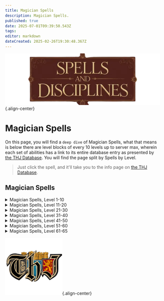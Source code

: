 ```yaml
---
title: Magician Spells
description: Magician Spells.
published: true
date: 2025-07-01T09:39:50.543Z
tags: 
editor: markdown
dateCreated: 2025-02-26T19:30:48.367Z
---
```


![spellsdisciplines.webp](/classes-and-abilities/spellsdisciplines.webp){.align-center}

# Magician Spells

On this page, you will find a `deep dive` of Magician Spells, what that means is below there are level blocks of every 10 levels up to server max, wherein each set of abilities has a link to its entire database entry as presented by [the THJ Database](eqdb.net). You will find the page split by Spells by Level.

> Just click the spell, and it'll take you to the info page on [the THJ Database](eqdb.net).

## Magician Spells

<details>
	<summary> Magician Spells, Level 1-10 </summary>

|Spell Name|Level|
|---|---|
|<a href="https://eqdb.net/spell/detail/93" target="_blank">Burst of Flame</a>|1|
|<a href="https://eqdb.net/spell/detail/313" target="_blank">Fire Flux</a>|1|
|<a href="https://eqdb.net/spell/detail/310" target="_blank">Flare</a>|1|
|<a href="https://eqdb.net/spell/detail/288" target="_blank">Minor Shielding</a>|1|
|<a href="https://eqdb.net/spell/detail/331" target="_blank">Reclaim Energy</a>|1|
|<a href="https://eqdb.net/spell/detail/311" target="_blank">Summon Dagger</a>|1|
|<a href="https://eqdb.net/spell/detail/211" target="_blank">Summon Drink</a>|1|
|<a href="https://eqdb.net/spell/detail/50" target="_blank">Summon Food</a>|1|
|<a href="https://eqdb.net/spell/detail/1944" target="_blank">Summon Orb</a>|1|
|<a href="https://eqdb.net/spell/detail/205" target="_blank">True North</a>|1|
|<a href="https://eqdb.net/spell/detail/315" target="_blank">Elementalkin: Water</a>|2|
|<a href="https://eqdb.net/spell/detail/318" target="_blank">Summon Bandages</a>|2|
|<a href="https://eqdb.net/spell/detail/2230" target="_blank">Summon Brass Choker</a>|2|
|<a href="https://eqdb.net/spell/detail/316" target="_blank">Elementalkin: Fire</a>|3|
|<a href="https://eqdb.net/spell/detail/232" target="_blank">Sense Summoned</a>|3|
|<a href="https://eqdb.net/spell/detail/321" target="_blank">Summon Wisp</a>|3|
|<a href="https://eqdb.net/spell/detail/94" target="_blank">Burn</a>|4|
|<a href="https://eqdb.net/spell/detail/317" target="_blank">Elementalkin: Air</a>|4|
|<a href="https://eqdb.net/spell/detail/36" target="_blank">Gate</a>|4|
|<a href="https://eqdb.net/spell/detail/58" target="_blank">Elementalkin: Earth</a>|5|
|<a href="https://eqdb.net/spell/detail/322" target="_blank">Flame Bolt</a>|5|
|<a href="https://eqdb.net/spell/detail/246" target="_blank">Lesser Shielding</a>|5|
|<a href="https://eqdb.net/spell/detail/325" target="_blank">Dimensional Pocket</a>|6|
|<a href="https://eqdb.net/spell/detail/398" target="_blank">Elementaling: Water</a>|6|
|<a href="https://eqdb.net/spell/detail/323" target="_blank">Eye of Zomm</a>|6|
|<a href="https://eqdb.net/spell/detail/399" target="_blank">Elementaling: Fire</a>|7|
|<a href="https://eqdb.net/spell/detail/1504" target="_blank">Renew Elements</a>|7|
|<a href="https://eqdb.net/spell/detail/332" target="_blank">Shield of Fire</a>|7|
|<a href="https://eqdb.net/spell/detail/324" target="_blank">Shock of Blades</a>|7|
|<a href="https://eqdb.net/spell/detail/400" target="_blank">Elementaling: Air</a>|8|
|<a href="https://eqdb.net/spell/detail/42" target="_blank">Invisibility</a>|8|
|<a href="https://eqdb.net/spell/detail/613" target="_blank">Staff of Tracing</a>|8|
|<a href="https://eqdb.net/spell/detail/2233" target="_blank">Summon Linen Mantle</a>|8|
|<a href="https://eqdb.net/spell/detail/397" target="_blank">Elementaling: Earth</a>|9|
|<a href="https://eqdb.net/spell/detail/319" target="_blank">Summon Fang</a>|9|
|<a href="https://eqdb.net/spell/detail/248" target="_blank">Ward Summoned</a>|9|
|<a href="https://eqdb.net/spell/detail/48" target="_blank">Cancel Magic</a>|10|
|<a href="https://eqdb.net/spell/detail/402" target="_blank">Elemental: Water</a>|10|
|<a href="https://eqdb.net/spell/detail/330" target="_blank">Rain of Blades</a>|10|
|<a href="https://eqdb.net/spell/detail/2242" target="_blank">Summon Tarnished Bauble</a>|10|

</details>

<details>
	<summary> Magician Spells, Level 11-20 </summary>

|Spell Name|Level|
|---|---|
|<a href="https://eqdb.net/spell/detail/327" target="_blank">Burnout</a>|11|
|<a href="https://eqdb.net/spell/detail/403" target="_blank">Elemental: Fire</a>|11|
|<a href="https://eqdb.net/spell/detail/2531" target="_blank">Summon Elemental Defender</a>|11|
|<a href="https://eqdb.net/spell/detail/35" target="_blank">Bind Affinity</a>|12|
|<a href="https://eqdb.net/spell/detail/40971" target="_blank">Bind Affinity</a>|12|
|<a href="https://eqdb.net/spell/detail/328" target="_blank">Column of Fire</a>|12|
|<a href="https://eqdb.net/spell/detail/404" target="_blank">Elemental: Air</a>|12|
|<a href="https://eqdb.net/spell/detail/401" target="_blank">Elemental: Earth</a>|13|
|<a href="https://eqdb.net/spell/detail/305" target="_blank">Identify</a>|13|
|<a href="https://eqdb.net/spell/detail/333" target="_blank">Phantom Leather</a>|13|
|<a href="https://eqdb.net/spell/detail/4255" target="_blank">Wuggan's Lesser Appraisal</a>|13|
|<a href="https://eqdb.net/spell/detail/336" target="_blank">Minor Summoning: Water</a>|14|
|<a href="https://eqdb.net/spell/detail/614" target="_blank">Staff of Warding</a>|14|
|<a href="https://eqdb.net/spell/detail/4267" target="_blank">Wuggan's Lesser Discombobulation</a>|14|
|<a href="https://eqdb.net/spell/detail/4279" target="_blank">Wuggan's Lesser Extrication</a>|14|
|<a href="https://eqdb.net/spell/detail/395" target="_blank">Minor Summoning: Fire</a>|15|
|<a href="https://eqdb.net/spell/detail/334" target="_blank">Shock of Flame</a>|15|
|<a href="https://eqdb.net/spell/detail/320" target="_blank">Summon Heatstone</a>|15|
|<a href="https://eqdb.net/spell/detail/100" target="_blank">Summon Throwing Dagger</a>|15|
|<a href="https://eqdb.net/spell/detail/7676" target="_blank">Focus Crude Spellcaster's Empowering Essence</a>|16|
|<a href="https://eqdb.net/spell/detail/7674" target="_blank">Focus Primitive Spellcaster's Empowering Essence</a>|16|
|<a href="https://eqdb.net/spell/detail/7675" target="_blank">Focus Rudimentary Spellcaster's Empowering Essence</a>|16|
|<a href="https://eqdb.net/spell/detail/396" target="_blank">Minor Summoning: Air</a>|16|
|<a href="https://eqdb.net/spell/detail/80" target="_blank">See Invisible</a>|16|
|<a href="https://eqdb.net/spell/detail/309" target="_blank">Shielding</a>|16|
|<a href="https://eqdb.net/spell/detail/2239" target="_blank">Summon Tiny Ring</a>|16|
|<a href="https://eqdb.net/spell/detail/335" target="_blank">Minor Summoning: Earth</a>|17|
|<a href="https://eqdb.net/spell/detail/83" target="_blank">Rain of Fire</a>|17|
|<a href="https://eqdb.net/spell/detail/2532" target="_blank">Summon Phantom Leather</a>|17|
|<a href="https://eqdb.net/spell/detail/4" target="_blank">Summon Waterstone</a>|17|
|<a href="https://eqdb.net/spell/detail/68" target="_blank">Bolt of Flame</a>|18|
|<a href="https://eqdb.net/spell/detail/663" target="_blank">Expulse Summoned</a>|18|
|<a href="https://eqdb.net/spell/detail/497" target="_blank">Lesser Summoning: Water</a>|18|
|<a href="https://eqdb.net/spell/detail/1505" target="_blank">Renew Summoning</a>|18|
|<a href="https://eqdb.net/spell/detail/108" target="_blank">Elemental Shield</a>|19|
|<a href="https://eqdb.net/spell/detail/498" target="_blank">Lesser Summoning: Fire</a>|19|
|<a href="https://eqdb.net/spell/detail/411" target="_blank">Shield of Flame</a>|19|
|<a href="https://eqdb.net/spell/detail/3583" target="_blank">Tiny Companion</a>|19|
|<a href="https://eqdb.net/spell/detail/7677" target="_blank">Focus Makeshift Spellcaster's Empowering Essence</a>|20|
|<a href="https://eqdb.net/spell/detail/7689" target="_blank">Focus Mass Crude Spellcaster's Empowering Essence</a>|20|
|<a href="https://eqdb.net/spell/detail/7687" target="_blank">Focus Mass Primitive Spellcaster's Empowering Essence</a>|20|
|<a href="https://eqdb.net/spell/detail/7688" target="_blank">Focus Mass Rudimentary Spellcaster's Empowering Essence</a>|20|
|<a href="https://eqdb.net/spell/detail/499" target="_blank">Lesser Summoning: Air</a>|20|
|<a href="https://eqdb.net/spell/detail/102" target="_blank">Spear of Warding</a>|20|
|<a href="https://eqdb.net/spell/detail/101" target="_blank">Summon Arrows</a>|20|
|<a href="https://eqdb.net/spell/detail/2236" target="_blank">Summon Jade Bracelet</a>|20|
|<a href="https://eqdb.net/spell/detail/4027" target="_blank">Summon Wooden Bracelet</a>|20|

</details>

<details>
	<summary> Magician Spells, Level 21-30 </summary>

|Spell Name|Level|
|---|---|
|<a href="https://eqdb.net/spell/detail/55" target="_blank">Cornucopia</a>|21|
|<a href="https://eqdb.net/spell/detail/496" target="_blank">Lesser Summoning: Earth</a>|21|
|<a href="https://eqdb.net/spell/detail/2231" target="_blank">Summon Silver Choker</a>|21|
|<a href="https://eqdb.net/spell/detail/56" target="_blank">Everfount</a>|22|
|<a href="https://eqdb.net/spell/detail/189" target="_blank">Flame Flux</a>|22|
|<a href="https://eqdb.net/spell/detail/110" target="_blank">Malaise</a>|22|
|<a href="https://eqdb.net/spell/detail/570" target="_blank">Summoning: Water</a>|22|
|<a href="https://eqdb.net/spell/detail/113" target="_blank">Shock of Spikes</a>|23|
|<a href="https://eqdb.net/spell/detail/571" target="_blank">Summoning: Fire</a>|23|
|<a href="https://eqdb.net/spell/detail/4256" target="_blank">Wuggan's Appraisal</a>|23|
|<a href="https://eqdb.net/spell/detail/7690" target="_blank">Focus Mass Makeshift Spellcaster's Empowering Essence</a>|24|
|<a href="https://eqdb.net/spell/detail/65" target="_blank">Major Shielding</a>|24|
|<a href="https://eqdb.net/spell/detail/615" target="_blank">Staff of Runes</a>|24|
|<a href="https://eqdb.net/spell/detail/572" target="_blank">Summoning: Air</a>|24|
|<a href="https://eqdb.net/spell/detail/4268" target="_blank">Wuggan's Discombobulation</a>|24|
|<a href="https://eqdb.net/spell/detail/4280" target="_blank">Wuggan's Extrication</a>|24|
|<a href="https://eqdb.net/spell/detail/115" target="_blank">Dismiss Summoned</a>|25|
|<a href="https://eqdb.net/spell/detail/81" target="_blank">Phantom Chain</a>|25|
|<a href="https://eqdb.net/spell/detail/2533" target="_blank">Summon Phantom Chain</a>|25|
|<a href="https://eqdb.net/spell/detail/569" target="_blank">Summoning: Earth</a>|25|
|<a href="https://eqdb.net/spell/detail/574" target="_blank">Greater Summoning: Water</a>|26|
|<a href="https://eqdb.net/spell/detail/409" target="_blank">Rain of Spikes</a>|26|
|<a href="https://eqdb.net/spell/detail/617" target="_blank">Sword of Runes</a>|26|
|<a href="https://eqdb.net/spell/detail/1286" target="_blank">Expedience</a>|27|
|<a href="https://eqdb.net/spell/detail/575" target="_blank">Greater Summoning: Fire</a>|27|
|<a href="https://eqdb.net/spell/detail/2234" target="_blank">Summon Leather Mantle</a>|27|
|<a href="https://eqdb.net/spell/detail/664" target="_blank">Expel Summoned</a>|28|
|<a href="https://eqdb.net/spell/detail/576" target="_blank">Greater Summoning: Air</a>|28|
|<a href="https://eqdb.net/spell/detail/479" target="_blank">Inferno Shield</a>|28|
|<a href="https://eqdb.net/spell/detail/106" target="_blank">Burnout II</a>|29|
|<a href="https://eqdb.net/spell/detail/573" target="_blank">Greater Summoning: Earth</a>|29|
|<a href="https://eqdb.net/spell/detail/103" target="_blank">Summon Coldstone</a>|29|
|<a href="https://eqdb.net/spell/detail/618" target="_blank">Dimensional Hole</a>|30|
|<a href="https://eqdb.net/spell/detail/7678" target="_blank">Focus Elementary Spellcaster's Empowering Essence</a>|30|
|<a href="https://eqdb.net/spell/detail/1400" target="_blank">Monster Summoning I</a>|30|
|<a href="https://eqdb.net/spell/detail/2243" target="_blank">Summon Shiny Bauble</a>|30|

</details>

<details>
	<summary> Magician Spells, Level 31-40 </summary>

|Spell Name|Level|
|---|---|
|<a href="https://eqdb.net/spell/detail/120" target="_blank">Blaze</a>|31|
|<a href="https://eqdb.net/spell/detail/621" target="_blank">Minor Conjuration: Water</a>|31|
|<a href="https://eqdb.net/spell/detail/1401" target="_blank">Summon Shard of the Core</a>|31|
|<a href="https://eqdb.net/spell/detail/66" target="_blank">Greater Shielding</a>|32|
|<a href="https://eqdb.net/spell/detail/622" target="_blank">Minor Conjuration: Fire</a>|32|
|<a href="https://eqdb.net/spell/detail/49" target="_blank">Nullify Magic</a>|32|
|<a href="https://eqdb.net/spell/detail/69" target="_blank">Cinder Bolt</a>|33|
|<a href="https://eqdb.net/spell/detail/623" target="_blank">Minor Conjuration: Air</a>|33|
|<a href="https://eqdb.net/spell/detail/616" target="_blank">Staff of Symbols</a>|33|
|<a href="https://eqdb.net/spell/detail/4257" target="_blank">Wuggan's Greater Appraisal</a>|33|
|<a href="https://eqdb.net/spell/detail/7691" target="_blank">Focus Mass Elementary Spellcaster's Empowering Essence</a>|34|
|<a href="https://eqdb.net/spell/detail/620" target="_blank">Minor Conjuration: Earth</a>|34|
|<a href="https://eqdb.net/spell/detail/3584" target="_blank">Refresh Summoning</a>|34|
|<a href="https://eqdb.net/spell/detail/4269" target="_blank">Wuggan's Greater Discombobulation</a>|34|
|<a href="https://eqdb.net/spell/detail/4281" target="_blank">Wuggan's Greater Extrication</a>|34|
|<a href="https://eqdb.net/spell/detail/104" target="_blank">Dagger of Symbols</a>|35|
|<a href="https://eqdb.net/spell/detail/121" target="_blank">Rain of Lava</a>|35|
|<a href="https://eqdb.net/spell/detail/625" target="_blank">Lesser Conjuration: Water</a>|36|
|<a href="https://eqdb.net/spell/detail/1285" target="_blank">Summon Companion</a>|36|
|<a href="https://eqdb.net/spell/detail/626" target="_blank">Lesser Conjuration: Fire</a>|37|
|<a href="https://eqdb.net/spell/detail/105" target="_blank">Summon Ring of Flight</a>|37|
|<a href="https://eqdb.net/spell/detail/2240" target="_blank">Summon Twisted Ring</a>|37|
|<a href="https://eqdb.net/spell/detail/680" target="_blank">Barrier of Combustion</a>|38|
|<a href="https://eqdb.net/spell/detail/627" target="_blank">Lesser Conjuration: Air</a>|38|
|<a href="https://eqdb.net/spell/detail/2534" target="_blank">Summon Phantom Plate</a>|38|
|<a href="https://eqdb.net/spell/detail/122" target="_blank">Flame Arc</a>|39|
|<a href="https://eqdb.net/spell/detail/624" target="_blank">Lesser Conjuration: Earth</a>|39|
|<a href="https://eqdb.net/spell/detail/7679" target="_blank">Focus Modest Spellcaster's Empowering Essence</a>|40|

</details>

<details>
	<summary> Magician Spells, Level 41-50 </summary>

|Spell Name|Level|
|---|---|
|<a href="https://eqdb.net/spell/detail/629" target="_blank">Conjuration: Water</a>|41|
|<a href="https://eqdb.net/spell/detail/109" target="_blank">Elemental Armor</a>|41|
|<a href="https://eqdb.net/spell/detail/82" target="_blank">Phantom Plate</a>|41|
|<a href="https://eqdb.net/spell/detail/114" target="_blank">Shock of Swords</a>|41|
|<a href="https://eqdb.net/spell/detail/4099" target="_blank">Bounce</a>|42|
|<a href="https://eqdb.net/spell/detail/630" target="_blank">Conjuration: Fire</a>|42|
|<a href="https://eqdb.net/spell/detail/2237" target="_blank">Summon Opal Bracelet</a>|42|
|<a href="https://eqdb.net/spell/detail/4082" target="_blank">Summon: Orb of Exploration</a>|42|
|<a href="https://eqdb.net/spell/detail/67" target="_blank">Arch Shielding</a>|43|
|<a href="https://eqdb.net/spell/detail/631" target="_blank">Conjuration: Air</a>|43|
|<a href="https://eqdb.net/spell/detail/1403" target="_blank">Elemental Maelstrom</a>|43|
|<a href="https://eqdb.net/spell/detail/628" target="_blank">Conjuration: Earth</a>|44|
|<a href="https://eqdb.net/spell/detail/7692" target="_blank">Focus Mass Modest Spellcaster's Empowering Essence</a>|44|
|<a href="https://eqdb.net/spell/detail/111" target="_blank">Malaisement</a>|44|
|<a href="https://eqdb.net/spell/detail/1503" target="_blank">Modulating Rod</a>|44|
|<a href="https://eqdb.net/spell/detail/3699" target="_blank">Primal Remedy</a>|44|
|<a href="https://eqdb.net/spell/detail/4028" target="_blank">Summon Stone Bracelet</a>|44|
|<a href="https://eqdb.net/spell/detail/412" target="_blank">Shield of Lava</a>|45|
|<a href="https://eqdb.net/spell/detail/632" target="_blank">Greater Conjuration: Earth</a>|46|
|<a href="https://eqdb.net/spell/detail/1936" target="_blank">Manifest Elements</a>|46|
|<a href="https://eqdb.net/spell/detail/4079" target="_blank">Ward of Calliav</a>|46|
|<a href="https://eqdb.net/spell/detail/107" target="_blank">Burnout III</a>|47|
|<a href="https://eqdb.net/spell/detail/634" target="_blank">Greater Conjuration: Fire</a>|47|
|<a href="https://eqdb.net/spell/detail/70" target="_blank">Lava Bolt</a>|47|
|<a href="https://eqdb.net/spell/detail/116" target="_blank">Banish Summoned</a>|48|
|<a href="https://eqdb.net/spell/detail/635" target="_blank">Greater Conjuration: Air</a>|48|
|<a href="https://eqdb.net/spell/detail/2535" target="_blank">Summon Elemental Blanket</a>|48|
|<a href="https://eqdb.net/spell/detail/633" target="_blank">Greater Conjuration: Water</a>|49|
|<a href="https://eqdb.net/spell/detail/410" target="_blank">Rain of Swords</a>|49|
|<a href="https://eqdb.net/spell/detail/7680" target="_blank">Focus Simple Spellcaster's Empowering Essence</a>|50|
|<a href="https://eqdb.net/spell/detail/1402" target="_blank">Monster Summoning II</a>|50|
|<a href="https://eqdb.net/spell/detail/2232" target="_blank">Summon Golden Choker</a>|50|

</details>

<details>
	<summary> Magician Spells, Level 51-60 </summary>

|Spell Name|Level|
|---|---|
|<a href="https://eqdb.net/spell/detail/16228" target="_blank">Focus of Arcanum</a>|51|
|<a href="https://eqdb.net/spell/detail/1680" target="_blank">Gift of Xev</a>|51|
|<a href="https://eqdb.net/spell/detail/112" target="_blank">Malosi</a>|51|
|<a href="https://eqdb.net/spell/detail/1685" target="_blank">Muzzle of Mardu</a>|51|
|<a href="https://eqdb.net/spell/detail/1659" target="_blank">Scintillation</a>|51|
|<a href="https://eqdb.net/spell/detail/2235" target="_blank">Summon Silken Mantle</a>|51|
|<a href="https://eqdb.net/spell/detail/1671" target="_blank">Vocarate: Earth</a>|51|
|<a href="https://eqdb.net/spell/detail/1681" target="_blank">Bristlebane's Bundle</a>|52|
|<a href="https://eqdb.net/spell/detail/1660" target="_blank">Char</a>|52|
|<a href="https://eqdb.net/spell/detail/3700" target="_blank">Elemental Empathy</a>|52|
|<a href="https://eqdb.net/spell/detail/1666" target="_blank">Phantom Armor</a>|52|
|<a href="https://eqdb.net/spell/detail/2244" target="_blank">Summon Brilliant Bauble</a>|52|
|<a href="https://eqdb.net/spell/detail/2536" target="_blank">Transon's Elemental Infusion</a>|52|
|<a href="https://eqdb.net/spell/detail/1673" target="_blank">Vocarate: Fire</a>|52|
|<a href="https://eqdb.net/spell/detail/1526" target="_blank">Annul Magic</a>|53|
|<a href="https://eqdb.net/spell/detail/1668" target="_blank">Boon of Immolation</a>|53|
|<a href="https://eqdb.net/spell/detail/1682" target="_blank">Quiver of Marr</a>|53|
|<a href="https://eqdb.net/spell/detail/2241" target="_blank">Summon Studded Ring</a>|53|
|<a href="https://eqdb.net/spell/detail/1674" target="_blank">Vocarate: Air</a>|53|
|<a href="https://eqdb.net/spell/detail/1683" target="_blank">Bandoleer of Luclin</a>|54|
|<a href="https://eqdb.net/spell/detail/3582" target="_blank">Elemental Cloak</a>|54|
|<a href="https://eqdb.net/spell/detail/5133" target="_blank">Elemental Draw</a>|54|
|<a href="https://eqdb.net/spell/detail/7693" target="_blank">Focus Mass Simple Spellcaster's Empowering Essence</a>|54|
|<a href="https://eqdb.net/spell/detail/4011" target="_blank">Kindle</a>|54|
|<a href="https://eqdb.net/spell/detail/2879" target="_blank">Phantasmal Armor</a>|54|
|<a href="https://eqdb.net/spell/detail/1661" target="_blank">Scars of Sigil</a>|54|
|<a href="https://eqdb.net/spell/detail/1610" target="_blank">Shield of the Magi</a>|54|
|<a href="https://eqdb.net/spell/detail/4029" target="_blank">Summon Iron Bracelet</a>|54|
|<a href="https://eqdb.net/spell/detail/2238" target="_blank">Summon Ruby Bracelet</a>|54|
|<a href="https://eqdb.net/spell/detail/2537" target="_blank">Veil of Elements</a>|54|
|<a href="https://eqdb.net/spell/detail/1672" target="_blank">Vocarate: Water</a>|54|
|<a href="https://eqdb.net/spell/detail/1472" target="_blank">Burnout IV</a>|55|
|<a href="https://eqdb.net/spell/detail/1771" target="_blank">Call of the Hero</a>|55|
|<a href="https://eqdb.net/spell/detail/8933" target="_blank">Earthen Strength</a>|55|
|<a href="https://eqdb.net/spell/detail/7681" target="_blank">Focus Spellcaster's Empowering Essence</a>|55|
|<a href="https://eqdb.net/spell/detail/1684" target="_blank">Pouch of Quellious</a>|55|
|<a href="https://eqdb.net/spell/detail/1770" target="_blank">Rage of Zomm</a>|55|
|<a href="https://eqdb.net/spell/detail/1662" target="_blank">Sirocco</a>|55|
|<a href="https://eqdb.net/spell/detail/1405" target="_blank">Wrath of the Elements</a>|55|
|<a href="https://eqdb.net/spell/detail/1667" target="_blank">Cadeau of Flame</a>|56|
|<a href="https://eqdb.net/spell/detail/1679" target="_blank">Dyzil's Deafening Decoy</a>|56|
|<a href="https://eqdb.net/spell/detail/1529" target="_blank">Exile Summoned</a>|56|
|<a href="https://eqdb.net/spell/detail/2538" target="_blank">Mass Mystical Transvergence</a>|56|
|<a href="https://eqdb.net/spell/detail/3188" target="_blank">Rod of Mystical Transvergence</a>|56|
|<a href="https://eqdb.net/spell/detail/1720" target="_blank">Eye of Tallon</a>|57|
|<a href="https://eqdb.net/spell/detail/1675" target="_blank">Greater Vocaration: Earth</a>|57|
|<a href="https://eqdb.net/spell/detail/1663" target="_blank">Shock of Steel</a>|57|
|<a href="https://eqdb.net/spell/detail/1677" target="_blank">Greater Vocaration: Fire</a>|58|
|<a href="https://eqdb.net/spell/detail/4080" target="_blank">Guard of Calliav</a>|58|
|<a href="https://eqdb.net/spell/detail/1577" target="_blank">Malosini</a>|58|
|<a href="https://eqdb.net/spell/detail/4100" target="_blank">Reflect</a>|58|
|<a href="https://eqdb.net/spell/detail/2539" target="_blank">Transon's Phantasmal Protection</a>|58|
|<a href="https://eqdb.net/spell/detail/1670" target="_blank">Velocity</a>|58|
|<a href="https://eqdb.net/spell/detail/7694" target="_blank">Focus Mass Spellcaster's Empowering Essence</a>|59|
|<a href="https://eqdb.net/spell/detail/1678" target="_blank">Greater Vocaration: Air</a>|59|
|<a href="https://eqdb.net/spell/detail/1665" target="_blank">Manastorm</a>|59|
|<a href="https://eqdb.net/spell/detail/1664" target="_blank">Seeking Flame of Seukor</a>|59|
|<a href="https://eqdb.net/spell/detail/1284" target="_blank">Valiant Companion</a>|59|
|<a href="https://eqdb.net/spell/detail/1669" target="_blank">Aegis of Ro</a>|60|
|<a href="https://eqdb.net/spell/detail/2119" target="_blank">Ancient: Burnout Blaze</a>|60|
|<a href="https://eqdb.net/spell/detail/2118" target="_blank">Ancient: Shock of Sun</a>|60|
|<a href="https://eqdb.net/spell/detail/1531" target="_blank">Banishment</a>|60|
|<a href="https://eqdb.net/spell/detail/7682" target="_blank">Focus Refined Spellcaster's Empowering Essence</a>|60|
|<a href="https://eqdb.net/spell/detail/1676" target="_blank">Greater Vocaration: Water</a>|60|
|<a href="https://eqdb.net/spell/detail/1394" target="_blank">Maelstrom of Electricity</a>|60|
|<a href="https://eqdb.net/spell/detail/1772" target="_blank">Mala</a>|60|
|<a href="https://eqdb.net/spell/detail/1404" target="_blank">Monster Summoning III</a>|60|
|<a href="https://eqdb.net/spell/detail/2540" target="_blank">Shock of Fiery Blades</a>|60|
|<a href="https://eqdb.net/spell/detail/2896" target="_blank">Transon's Elemental Renewal</a>|60|
|<a href="https://eqdb.net/spell/detail/4078" target="_blank">Wind of the Desert</a>|60|

</details>

<details>
	<summary> Magician Spells, Level 61-65 </summary>

|Spell Name|Level|
|---|---|
|<a href="https://eqdb.net/spell/detail/3040" target="_blank">Belt of Magi`Kot</a>|61|
|<a href="https://eqdb.net/spell/detail/3041" target="_blank">Blade of Walnan</a>|61|
|<a href="https://eqdb.net/spell/detail/3329" target="_blank">Elemental Barrier</a>|61|
|<a href="https://eqdb.net/spell/detail/3318" target="_blank">Firebolt of Tallon</a>|61|
|<a href="https://eqdb.net/spell/detail/3198" target="_blank">Flameshield of Ro</a>|61|
|<a href="https://eqdb.net/spell/detail/3300" target="_blank">Shield of the Arcane</a>|61|
|<a href="https://eqdb.net/spell/detail/3209" target="_blank">Summon Glowing Bauble</a>|61|
|<a href="https://eqdb.net/spell/detail/3205" target="_blank">Summon Platinum Choker</a>|61|
|<a href="https://eqdb.net/spell/detail/3206" target="_blank">Summon Runed Mantle</a>|61|
|<a href="https://eqdb.net/spell/detail/3207" target="_blank">Summon Sapphire Bracelet</a>|61|
|<a href="https://eqdb.net/spell/detail/3208" target="_blank">Summon Spiked Ring</a>|61|
|<a href="https://eqdb.net/spell/detail/4030" target="_blank">Summon Steel Bracelet</a>|61|
|<a href="https://eqdb.net/spell/detail/6738" target="_blank">Summon: Lava Orb</a>|61|
|<a href="https://eqdb.net/spell/detail/3317" target="_blank">Ward of Xegony</a>|61|
|<a href="https://eqdb.net/spell/detail/4110" target="_blank">Burning Sand</a>|62|
|<a href="https://eqdb.net/spell/detail/3237" target="_blank">Burnout V</a>|62|
|<a href="https://eqdb.net/spell/detail/3042" target="_blank">Fist of Ixiblat</a>|62|
|<a href="https://eqdb.net/spell/detail/3352" target="_blank">Imbue Earth</a>|62|
|<a href="https://eqdb.net/spell/detail/3320" target="_blank">Servant of Marr</a>|62|
|<a href="https://eqdb.net/spell/detail/3319" target="_blank">Sun Storm</a>|62|
|<a href="https://eqdb.net/spell/detail/3045" target="_blank">Talisman of Return</a>|62|
|<a href="https://eqdb.net/spell/detail/3031" target="_blank">Xegony's Phantasmal Guard</a>|62|
|<a href="https://eqdb.net/spell/detail/3321" target="_blank">Black Steel</a>|63|
|<a href="https://eqdb.net/spell/detail/3043" target="_blank">Blade of The Kedge</a>|63|
|<a href="https://eqdb.net/spell/detail/3322" target="_blank">Child of Ro</a>|63|
|<a href="https://eqdb.net/spell/detail/3483" target="_blank">Elemental Silence</a>|63|
|<a href="https://eqdb.net/spell/detail/3486" target="_blank">Maelstrom of Ro</a>|63|
|<a href="https://eqdb.net/spell/detail/3387" target="_blank">Malosinia</a>|63|
|<a href="https://eqdb.net/spell/detail/3210" target="_blank">Summon Jewelry Bag</a>|63|
|<a href="https://eqdb.net/spell/detail/3238" target="_blank">Destroy Summoned</a>|64|
|<a href="https://eqdb.net/spell/detail/7695" target="_blank">Focus Mass Refined Spellcaster's Empowering Essence</a>|64|
|<a href="https://eqdb.net/spell/detail/3044" target="_blank">Girdle of Magi`Kot</a>|64|
|<a href="https://eqdb.net/spell/detail/3353" target="_blank">Imbue Air</a>|64|
|<a href="https://eqdb.net/spell/detail/3323" target="_blank">Maelstrom of Thunder</a>|64|
|<a href="https://eqdb.net/spell/detail/3239" target="_blank">Planar Renewal</a>|64|
|<a href="https://eqdb.net/spell/detail/4081" target="_blank">Protection of Calliav</a>|64|
|<a href="https://eqdb.net/spell/detail/3302" target="_blank">Shield of Maelin</a>|64|
|<a href="https://eqdb.net/spell/detail/4976" target="_blank">Ancient: Chaos Vortex</a>|65|
|<a href="https://eqdb.net/spell/detail/8038" target="_blank">Burning Aura</a>|65|
|<a href="https://eqdb.net/spell/detail/3484" target="_blank">Call of the Arch Mage</a>|65|
|<a href="https://eqdb.net/spell/detail/4886" target="_blank">Elemental Siphon</a>|65|
|<a href="https://eqdb.net/spell/detail/7683" target="_blank">Focus Intricate Spellcaster's Empowering Essence</a>|65|
|<a href="https://eqdb.net/spell/detail/3356" target="_blank">Imbue Fire</a>|65|
|<a href="https://eqdb.net/spell/detail/3357" target="_blank">Imbue Water</a>|65|
|<a href="https://eqdb.net/spell/detail/4888" target="_blank">Monster Summoning IV</a>|65|
|<a href="https://eqdb.net/spell/detail/3324" target="_blank">Rathe's Son</a>|65|
|<a href="https://eqdb.net/spell/detail/4887" target="_blank">Rock of Taelosia</a>|65|
|<a href="https://eqdb.net/spell/detail/3325" target="_blank">Sun Vortex</a>|65|

</details>

![pagebreak2.webp](/pagebreak2.webp){.align-center}